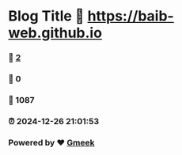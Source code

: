 # Blog Title :link: https://baib-web.github.io 
### :page_facing_up: [2](https://baib-web.github.io/tag.html) 
### :speech_balloon: 0 
### :hibiscus: 1087 
### :alarm_clock: 2024-12-26 21:01:53 
### Powered by :heart: [Gmeek](https://github.com/Meekdai/Gmeek)
